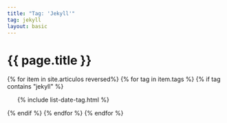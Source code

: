 ```yaml
---
title: "Tag: 'Jekyll'"
tag: jekyll
layout: basic
---
```


<h1>{{ page.title }}</h1>

{% for item in site.articulos reversed%}
{% for tag in item.tags %}
{% if tag contains "jekyll" %}
<ul>
    {% include list-date-tag.html %}
</ul>
{% endif %}
{% endfor %}
{% endfor %}